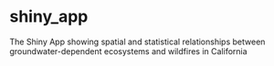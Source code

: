 # shiny_app
The Shiny App showing spatial and statistical relationships between groundwater-dependent ecosystems and wildfires in California
